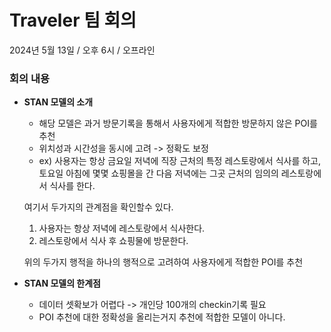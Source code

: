 # Traveler 팀 회의 
2024년 5월 13일 / 오후 6시 / 오프라인

### **회의 내용**

- **STAN 모델의 소개**
  - 해당 모델은 과거 방문기록을 통해서 사용자에게 적합한 방문하지 않은 POI를 추천
  - 위치성과 시간성을 동시에 고려 -> 정확도 보정
  - ex) 사용자는 항상 금요일 저녁에 직장 근처의 특정 레스토랑에서 식사를 하고, 토요일 아침에 몇몇 쇼핑몰을 간 다음 저녁에는 그곳 근처의 임의의 레스토랑에서 식사를 한다.   
  
  여기서 두가지의 관계점을 확인할수 있다.
  1. 사용자는 항상 저녁에 레스토랑에서 식사한다.
  2. 레스토랑에서 식사 후 쇼핑물에 방문한다.


  위의 두가지 행적을 하나의 행적으로 고려하여 사용자에게 적합한 POI를 추천

- **STAN 모델의 한계점**
  - 데이터 셋확보가 어렵다 -> 개인당 100개의 checkin기록 필요
  - POI 추천에 대한 정확성을 올리는거지 추천에 적합한 모델이 아니다.

  
